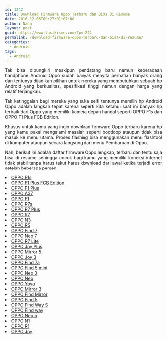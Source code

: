 ```yaml
---
id: 1242
title: Download Firmware Oppo Terbaru dan Bisa Di Resume
date: 2016-12-06T09:27:01+07:00
author: Nana
layout: post
guid: https://www.tasikisme.com/?p=1242
permalink: /download-firmware-oppo-terbaru-dan-bisa-di-resume/
categories:
  - Android
tags:
  - Android
---
```

<p style="text-align: justify;">
  Tak bisa dipungkiri meskipun pendatang baru namun keberadaan handphone Android Oppo sudah banyak menyita perhatian banyak orang dan tentunya dijadikan pilihan untuk mereka yang membutuhkan sebuah hp Android yang berkualitas, spesifikasi tinggi namun dengan harga yang relatif terjangkau.
</p>

<p style="text-align: justify;">
  Tak ketinggalan bagi mereka yang suka selfi tentunya memilih hp Android Oppo adalah langkah tepat karena seperti kita ketahui saat ini banyak hp terbaik dari Oppo yang memiliki kamera depan handal seperti OPPO F1s dan OPPO F1 Plus FCB Edition.
</p>

<p style="text-align: justify;">
  Khusus untuk kamu yang ingin download firmware Oppo terbaru karena hp yang kamu pakai mengalami masalah seperti bootloop ataupun tidak bisa masuk ke menu utama. Proses flashing bisa menggunakan menu flashtool di komputer ataupun secara langsung dari menu Pembaruan di Oppo.
</p>

<p style="text-align: justify;">
  Nah, berikut ini adalah daftar firmware Oppo lengkap, terbaru dan tentu saja bisa di resume sehingga cocok bagi kamu yang memiliki koneksi internet tidak stabil tanpa harus takut harus download dari awal ketika terjadi error setelah beberapa persen.
</p>

<li class="box-heading">
  <a href="https://downloads.oppo.com.s3.amazonaws.com/firmware/A1601/A1601EX_11_OTA_019_all_201610112241_local.zip">OPPO F1s</a>
</li>
<li class="box-heading">
  <a href="https://downloads.oppo.com.s3.amazonaws.com/firmware/X9009/X9009EX_11_OTA_022_all_201609101758.zip">OPPO F1 Plus FCB Edition</a>
</li>
<li class="box-heading">
  <a href="https://downloads.oppo.com.s3.amazonaws.com/firmware/X9009/X9009EX_11_OTA_022_all_201609101758.zip">OPPO F1 Plus</a>
</li>
<li class="box-heading">
  <a href="https://downloads.oppo.com.s3.amazonaws.com/firmware/A37f/A37fEX_11_OTA_014_all_201610141638.zip">OPPO A37</a>
</li>
<li class="box-heading">
  <a href="https://downloads.oppo.com.s3.amazonaws.com/firmware/F1/F1EX_11_OTA_894_all_201609221406.zip">OPPO F1</a>
</li>
<li class="box-heading">
  <a href="https://downloads.oppo.com.s3.amazonaws.com/firmware/R7sf/R7sfEX_11_OTA_012_all_201608090000.zip">OPPO R7s</a>
</li>
<li class="box-heading">
  <a href="https://downloads.oppo.com.s3.amazonaws.com/firmware/R7plusf/R7plusfEX_11_OTA_016_all_201609221814.zip">OPPO R7 Plus</a>
</li>
<li class="box-heading">
  <a href="https://assorted.downloads.oppo.com/firmware/R7f/R7EX_11_OTA_008_all_201509142105.zip">OPPO R7</a>
</li>
<li class="box-heading">
  <a href="https://downloads.oppo.com.s3.amazonaws.com/firmware/N3/N5206EX_11.A.13_OTA_INT_013_all_151230.zip">OPPO N3</a>
</li>
<li class="box-heading">
  <a href="https://assorted.downloads.oppo.com/firmware/R5/R8106EX_11.A.16_OTA_INT_016_all_150806.zip">OPPO R5</a>
</li>
<li class="box-heading">
  <a href="https://assorted.downloads.oppo.com/firmware/FIND7/FIND7WX_12_OTA_INT_014_all_svn10682.zip">OPPO Find 7</a>
</li>
<li class="box-heading">
  <a href="https://downloads.oppo.com.s3.amazonaws.com/firmware/A33w/A33wEX_11_OTA_019_all_201609241450.zip">OPPO Neo 7</a>
</li>
<li class="box-heading">
  <a href="https://downloads.oppo.com.s3.amazonaws.com/firmware/R7kf/R7kfEX_11_OTA_012_all_201606231056.zip">OPPO R7 Lite</a>
</li>
<li class="box-heading">
  <a href="https://downloads.oppo.com.s3.amazonaws.com/firmware/R1011/R1011EX_11_A.10_OTA_INT_010_all_160813_logo.zip">OPPO Joy Plus</a>
</li>
<li class="box-heading">
  <a href="https://downloads.oppo.com.s3.amazonaws.com/firmware/A51w/Mirror5EX_11_OTA_017_all_201610281415.zip">OPPO Mirror 5</a>
</li>
<li class="box-heading">
  <a href="https://downloads.oppo.com.s3.amazonaws.com/firmware/A11w/A11wEX_11.A.12_OTA_INT_012_all_160813.zip">OPPO Joy 3</a>
</li>
<li class="box-heading">
  <a href="https://assorted.downloads.oppo.com/firmware/FIND7/FIND7WX_12_OTA_INT_014_all_svn10682.zip">OPPO Find 7a</a>
</li>
<li class="box-heading">
  <a href="https://downloads.oppo.com.s3.amazonaws.com/firmware/R827/R827_11.A.16_OTA_INT_016_all_160330.zip">OPPO Find 5 mini</a>
</li>
<li class="box-heading">
  <a href="https://downloads.oppo.com.s3.amazonaws.com/firmware/R831K/R831K_11.A.17_OTA_INT_017_all_151229.zip">OPPO Neo 3</a>
</li>
<li class="box-heading">
  <a href="https://assorted.downloads.oppo.com/firmware/R831/R831_11.A.10_OTA_INT_010_all_140828.zip">OPPO Neo</a>
</li>
<li class="box-heading">
  <a href="https://downloads.oppo.com.s3.amazonaws.com/firmware/R2001/R2001_11.A.15_OTA_INT_015_all_151224.zip">OPPO Yoyo</a>
</li>
<li class="box-heading">
  <a href="https://assorted.downloads.oppo.com/firmware/3006%263001/Mirror3EX_11.A.10_OTA_INT_010_all_150828.zip">OPPO Mirror 3</a>
</li>
<li class="box-heading">
  <a href="https://assorted.downloads.oppo.com/firmware/R819AS/R819AS_11.A.09_OTA_INT_009_all_131010_wipe.zip">OPPO Find Mirror</a>
</li>
<li class="box-heading">
  <a href="https://assorted.downloads.oppo.com/firmware/X909AS/X909AS_12.A.11_OTA_INT_011_all_svn3793_wipe.zip">OPPO Find 5</a>
</li>
<li class="box-heading">
  <a href="https://assorted.downloads.oppo.com/firmware/U707/U707_11.A.03_OTA_INT_003_all_131017_wipe.zip">OPPO Find Way S</a>
</li>
<li class="box-heading">
  <a href="https://assorted.downloads.oppo.com/firmware/U7015/U7015_11_Int_4.03_En_130525_update.zip">OPPO Find way</a>
</li>
<li class="box-heading">
  <a href="https://downloads.oppo.com.s3.amazonaws.com/firmware/1201/1201EX_11.A.15_OTA_INT_015_all_160730.zip">OPPO Neo 5</a>
</li>
<li class="box-heading">
  <a href="https://assorted.downloads.oppo.com/firmware/N1/N1_12.A.13_OTA_INT_013_all_svn5986.zip">OPPO N1</a>
</li>
<li class="box-heading">
  <a href="https://downloads.oppo.com.s3.amazonaws.com/firmware/R829/R829_11.A.12_OTA_INT_012_all_151016.zip">OPPO R1</a>
</li>
<li class="box-heading">
  <a href="https://downloads.oppo.com.s3.amazonaws.com/firmware/R1001/R1001_11.A.18_OTA_INT_018_all_160323.zip">OPPO Joy</a>
</li>